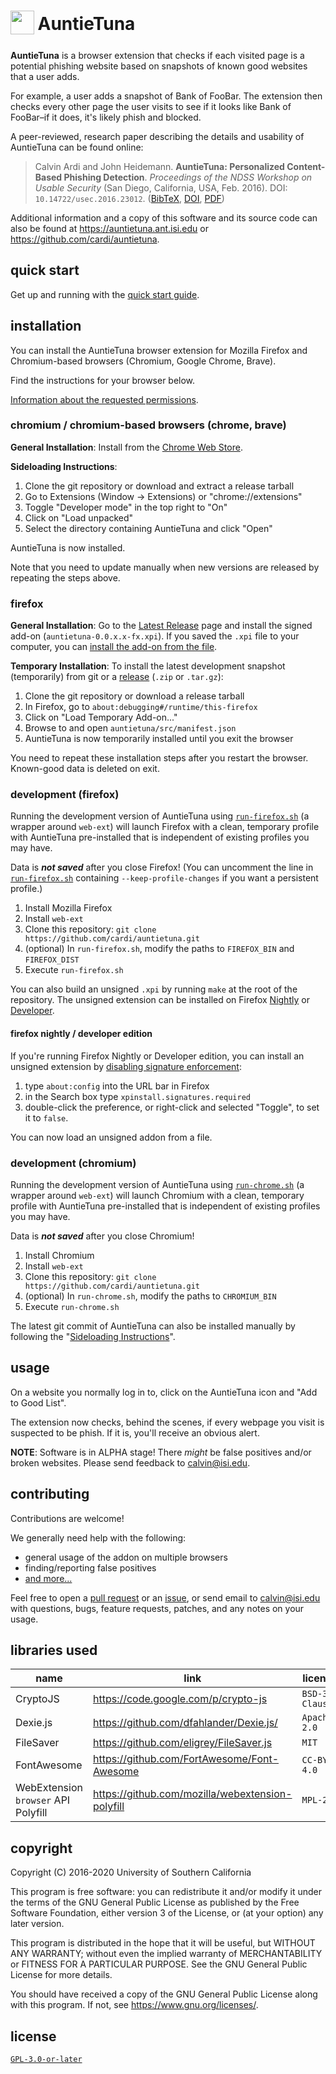 <h1>
<sub>
<img src="https://raw.githubusercontent.com/cardi/auntietuna/master/src/img/auntietuna-48.png" width="38" height="38">
</sub>
AuntieTuna
</h1>

**AuntieTuna** is a browser extension that checks if each visited page
is a potential phishing website based on snapshots of known good
websites that a user adds.

For example, a user adds a snapshot of Bank of FooBar. The extension
then checks every other page the user visits to see if it looks like
Bank of FooBar–if it does, it's likely phish and blocked.

A peer-reviewed, research paper describing the details and usability of
AuntieTuna can be found online:
> Calvin Ardi and John Heidemann. **AuntieTuna: Personalized
> Content-Based Phishing Detection**. *Proceedings of the NDSS Workshop
> on Usable Security* (San Diego, California, USA, Feb. 2016).
> DOI: `10.14722/usec.2016.23012`.
> ([BibTeX](https://ant.isi.edu/bib/Ardi16a.html),
> [DOI](https://doi.org/10.14722/usec.2016.23012),
> [PDF](https://www.isi.edu/%7ejohnh/PAPERS/Ardi16a.pdf))

Additional information and a copy of this software and its source code
can also be found at <https://auntietuna.ant.isi.edu> or
<https://github.com/cardi/auntietuna>.

## quick start

Get up and running with the
[quick start guide](https://auntietuna.ant.isi.edu/documentation/quick-start).

## installation

You can install the AuntieTuna browser extension for Mozilla Firefox
and Chromium-based browsers (Chromium, Google Chrome, Brave).

Find the instructions for your browser below.

[Information about the requested permissions](https://auntietuna.ant.isi.edu/documentation/faq).

### chromium / chromium-based browsers (chrome, brave)

**General Installation**:
Install from the
[Chrome Web Store](https://chrome.google.com/webstore/detail/auntietuna/alichgeikcnmpjhknildaacknjcoecfb).

**Sideloading Instructions**:
1. Clone the git repository or download and extract a release tarball
2. Go to Extensions (Window -> Extensions) or "chrome://extensions"
3. Toggle "Developer mode" in the top right to "On"
4. Click on "Load unpacked"
5. Select the directory containing AuntieTuna and click "Open"

AuntieTuna is now installed.

Note that you need to update manually when new versions are released by
repeating the steps above.

### firefox

**General Installation**:
Go to the [Latest Release](https://github.com/cardi/auntietuna/releases/latest)
page and install the signed add-on (`auntietuna-0.0.x.x-fx.xpi`).
If you saved the `.xpi` file to your computer, you can
[install the add-on from the file](https://extensionworkshop.com/documentation/publish/distribute-sideloading/#install-addon-from-file).

**Temporary Installation**:
To install the latest development snapshot (temporarily) from git or a
[release](https://github.com/cardi/auntietuna/releases/latest) (`.zip`
or `.tar.gz`):
1. Clone the git repository or download a release tarball
2. In Firefox, go to `about:debugging#/runtime/this-firefox`
3. Click on "Load Temporary Add-on..."
4. Browse to and open `auntietuna/src/manifest.json`
5. AuntieTuna is now temporarily installed until you exit the browser

You need to repeat these installation steps after you restart the
browser. Known-good data is deleted on exit.

### development (firefox)

Running the development version of AuntieTuna using
[`run-firefox.sh`](./run-firefox.sh) (a wrapper around `web-ext`) will
launch Firefox with a clean, temporary profile with AuntieTuna
pre-installed that is independent of existing profiles you may have.

Data is ***not saved*** after you close Firefox! (You can uncomment the
line in [`run-firefox.sh`](./run-firefox.sh) containing
`--keep-profile-changes` if you want a persistent profile.)

1. Install Mozilla Firefox
2. Install `web-ext`
3. Clone this repository: `git clone https://github.com/cardi/auntietuna.git`
4. (optional) In `run-firefox.sh`, modify the paths to `FIREFOX_BIN` and `FIREFOX_DIST`
5. Execute `run-firefox.sh`

You can also build an unsigned `.xpi` by running `make` at the root of
the repository. The unsigned extension can be installed on Firefox
[Nightly](https://www.mozilla.org/en-US/firefox/nightly/all/) or
[Developer](https://www.mozilla.org/en-US/firefox/developer/).

#### firefox nightly / developer edition

If you're running Firefox Nightly or Developer edition, you can install
an unsigned extension by [disabling signature
enforcement](https://wiki.mozilla.org/Add-ons/Extension_Signing#FAQ):

1. type `about:config` into the URL bar in Firefox
2. in the Search box type `xpinstall.signatures.required`
3. double-click the preference, or right-click and selected "Toggle", to
   set it to `false`.

You can now load an unsigned addon from a file.

### development (chromium)

Running the development version of AuntieTuna using
[`run-chrome.sh`](./run-chrome.sh) (a wrapper around `web-ext`) will
launch Chromium with a clean, temporary profile with AuntieTuna
pre-installed that is independent of existing profiles you may have.

Data is ***not saved*** after you close Chromium!

1. Install Chromium
2. Install `web-ext`
3. Clone this repository: `git clone https://github.com/cardi/auntietuna.git`
4. (optional) In `run-chrome.sh`, modify the paths to `CHROMIUM_BIN`
5. Execute `run-chrome.sh`

The latest git commit of AuntieTuna can also be installed manually by
following the "[Sideloading Instructions](#chromium--chromium-based-browsers-chrome-brave)".

## usage

On a website you normally log in to, click on the AuntieTuna icon and
"Add to Good List".

The extension now checks, behind the scenes, if every webpage you visit is
suspected to be phish. If it is, you'll receive an obvious alert.

**NOTE**: Software is in ALPHA stage! There *might* be false positives
and/or broken websites. Please send feedback to <calvin@isi.edu>.

## contributing

Contributions are welcome!

We generally need help with the following:
* general usage of the addon on multiple browsers
* finding/reporting false positives
* [and more...](https://auntietuna.ant.isi.edu/documentation/developing/)

Feel free to open a [pull request](https://github.com/cardi/auntietuna/pulls)
or an [issue](https://github.com/cardi/auntietuna/issues), or send email
to <calvin@isi.edu> with questions, bugs, feature requests, patches, and
any notes on your usage.

## libraries used

| name                                | link                                             | license        |
| ---                                 | ---                                              | ---            |
| CryptoJS                            | https://code.google.com/p/crypto-js              | `BSD-3-Clause` |
| Dexie.js                            | https://github.com/dfahlander/Dexie.js/          | `Apache-2.0`   |
| FileSaver                           | https://github.com/eligrey/FileSaver.js          | `MIT`          |
| FontAwesome                         | https://github.com/FortAwesome/Font-Awesome      | `CC-BY-4.0`    |
| WebExtension `browser` API Polyfill | https://github.com/mozilla/webextension-polyfill | `MPL-2.0`      |

## copyright

Copyright (C) 2016-2020  University of Southern California

This program is free software: you can redistribute it and/or modify
it under the terms of the GNU General Public License as published by
the Free Software Foundation, either version 3 of the License, or
(at your option) any later version.

This program is distributed in the hope that it will be useful,
but WITHOUT ANY WARRANTY; without even the implied warranty of
MERCHANTABILITY or FITNESS FOR A PARTICULAR PURPOSE.  See the
GNU General Public License for more details.

You should have received a copy of the GNU General Public License
along with this program.  If not, see <https://www.gnu.org/licenses/>.

## license

[`GPL-3.0-or-later`](./LICENSE)
